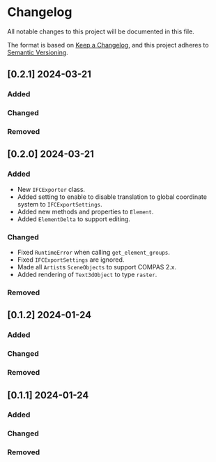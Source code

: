 # Changelog

All notable changes to this project will be documented in this file.

The format is based on [Keep a Changelog](https://keepachangelog.com/en/1.0.0/),
and this project adheres to [Semantic Versioning](https://semver.org/spec/v2.0.0.html).

## [0.2.1] 2024-03-21

### Added

### Changed

### Removed


## [0.2.0] 2024-03-21

### Added

* New `IFCExporter` class.
* Added setting to enable to disable translation to global coordinate system to `IFCExportSettings`.
* Added new methods and properties to `Element`.
* Added `ElementDelta` to support editing.

### Changed

* Fixed `RuntimeError` when calling `get_element_groups`.
* Fixed `IFCExportSettings` are ignored.
* Made all `Artist`s `SceneObjects` to support COMPAS 2.x.
* Added rendering of `Text3dObject` to type `raster`.

### Removed


## [0.1.2] 2024-01-24

### Added

### Changed

### Removed


## [0.1.1] 2024-01-24

### Added

### Changed

### Removed

